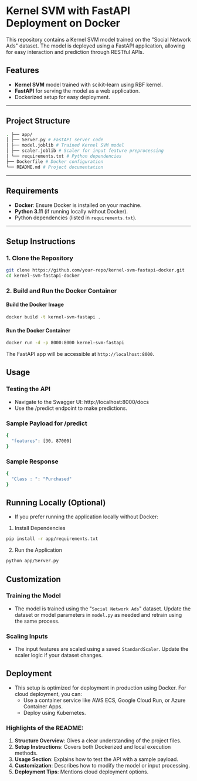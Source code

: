 # Kernel SVM with FastAPI Deployment on Docker

This repository contains a Kernel SVM model trained on the "Social Network Ads" dataset. The model is deployed using a FastAPI application, allowing for easy interaction and prediction through RESTful APIs.

## Features

- **Kernel SVM** model trained with scikit-learn using RBF kernel.
- **FastAPI** for serving the model as a web application.
- Dockerized setup for easy deployment.

---

## Project Structure
```bash
. ├── app/ 
│ ├── Server.py # FastAPI server code 
│ ├── model.joblib # Trained Kernel SVM model 
│ ├── scaler.joblib # Scaler for input feature preprocessing 
│ └── requirements.txt # Python dependencies 
├── Dockerfile # Docker configuration 
└── README.md # Project documentation
```
---

## Requirements

- **Docker**: Ensure Docker is installed on your machine.
- **Python 3.11** (if running locally without Docker).
- Python dependencies (listed in `requirements.txt`).

---

## Setup Instructions

### 1. Clone the Repository

```bash
git clone https://github.com/your-repo/kernel-svm-fastapi-docker.git
cd kernel-svm-fastapi-docker
```
### 2. Build and Run the Docker Container
#### Build the Docker Image
```bash
docker build -t kernel-svm-fastapi .
```
#### Run the Docker Container
```bash
docker run -d -p 8000:8000 kernel-svm-fastapi
```
The FastAPI app will be accessible at `http://localhost:8000`.

## Usage
### Testing the API
- Navigate to the Swagger UI: http://localhost:8000/docs
- Use the /predict endpoint to make predictions.

### Sample Payload for /predict
```bash
{
  "features": [30, 87000]
}
```
### Sample Response
```bash
{
  "Class : ": "Purchased"
}
```
## Running Locally (Optional)
- If you prefer running the application locally without Docker:
1. Install Dependencies
```bash
pip install -r app/requirements.txt
```
2. Run the Application
```bash
python app/Server.py
```
## Customization
### Training the Model
- The model is trained using the "`Social Network Ads`" dataset. Update the dataset or model parameters in `model.py` as needed and retrain using the same process.

### Scaling Inputs
- The input features are scaled using a saved `StandardScaler`. Update the scaler logic if your dataset changes.

## Deployment
- This setup is optimized for deployment in production using Docker. For cloud deployment, you can:
  - Use a container service like AWS ECS, Google Cloud Run, or Azure Container Apps.
  - Deploy using Kubernetes.


### Highlights of the README:
1. **Structure Overview**: Gives a clear understanding of the project files.
2. **Setup Instructions**: Covers both Dockerized and local execution methods.
3. **Usage Section**: Explains how to test the API with a sample payload.
4. **Customization**: Describes how to modify the model or input processing.
5. **Deployment Tips**: Mentions cloud deployment options.

